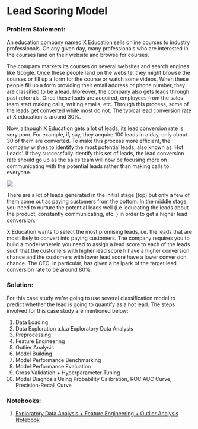 # Lead Scoring Model


### Problem Statement:

An education company named X Education sells online courses to industry professionals. On any given day, many professionals who are interested in the courses land on their website and browse for courses.

The company markets its courses on several websites and search engines like Google. Once these people land on the website, they might browse the courses or fill up a form for the course or watch some videos. When these people fill up a form providing their email address or phone number, they are classified to be a lead. Moreover, the company also gets leads through past referrals. Once these leads are acquired, employees from the sales team start making calls, writing emails, etc. Through this process, some of the leads get converted while most do not. The typical lead conversion rate at X education is around 30%.

Now, although X Education gets a lot of leads, its lead conversion rate is very poor. For example, if, say, they acquire 100 leads in a day, only about 30 of them are converted. To make this process more efficient, the company wishes to identify the most potential leads, also known as ‘Hot Leads’. If they successfully identify this set of leads, the lead conversion rate should go up as the sales team will now be focusing more on communicating with the potential leads rather than making calls to everyone.

<img src = 'https://www.rakacreative.com/wp-content/uploads/2017/01/raka_blog_lead_scoring-1480x550.png'>

There are a lot of leads generated in the initial stage (top) but only a few of them come out as paying customers from the bottom. In the middle stage, you need to nurture the potential leads well (i.e. educating the leads about the product, constantly communicating, etc. ) in order to get a higher lead conversion.

X Education wants to select the most promising leads, i.e. the leads that are most likely to convert into paying customers. The company requires you to build a model wherein you need to assign a lead score to each of the leads such that the customers with higher lead score h have a higher conversion chance and the customers with lower lead score have a lower conversion chance. The CEO, in particular, has given a ballpark of the target lead conversion rate to be around 80%.


### Solution:

For this case study we're going to use several classification model to predict whether the lead is going to quantify as a hot lead. The steps involved for this case study are mentioned below:


1) Data Loading
2) Data Exploration a.k.a Exploratory Data Analysis
3) Preprocessing
4) Feature Engineering
5) Outlier Analysis
6) Model Building
7) Model Performance Benchmarking
8) Model Performance Evaluation
9) Cross Validation + Hyperparameter Tuning
10) Model Diagnosis Using Probability Calibration, ROC AUC Curve, Precision-Recall Curve

### Notebooks:
1) <a href = "https://github.com/ProfGaurav/Lead_scoring_case_study_personal/blob/master/Logit_final_case_study.ipynb">Exploratory Data Analysis + Feature Engineering + Outlier Analysis Notebook
